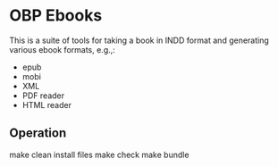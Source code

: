 OBP Ebooks
==========

This is a suite of tools for taking a book in INDD format and generating
various ebook formats, e.g.,:

* epub
* mobi
* XML
* PDF reader
* HTML reader

Operation
---------

make clean
install files
make check
make bundle

